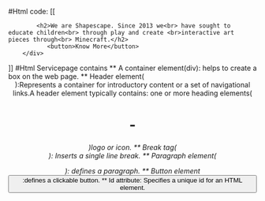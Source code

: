 #Html code:
[[<div class="services-container" id="services">
        <div class="service-card">
            <div class="head1">
                
            <h2>We are Shapescape. Since 2013 we<br> have sought to educate children<br> through play and create <br>interactive art pieces through<br> Minecraft.</h2>
               <button>Know More</button>
        </div>
</div>
</div>]]
#Html Servicepage contains
     ** A container element(div): helps to create a box on the web page.
     ** Header element(<header>):Represents a container for introductory content or a set of navigational links.A header element typically contains: one or more heading elements(<h1>-<h6>)logo or icon.
     ** Break tag(<br>): Inserts a single line break.
     ** Paragraph element(<p>): defines a paragraph.
     ** Button element<button>:defines a clickable button.
     ** Id attribute: Specifies a unique id for an HTML element.